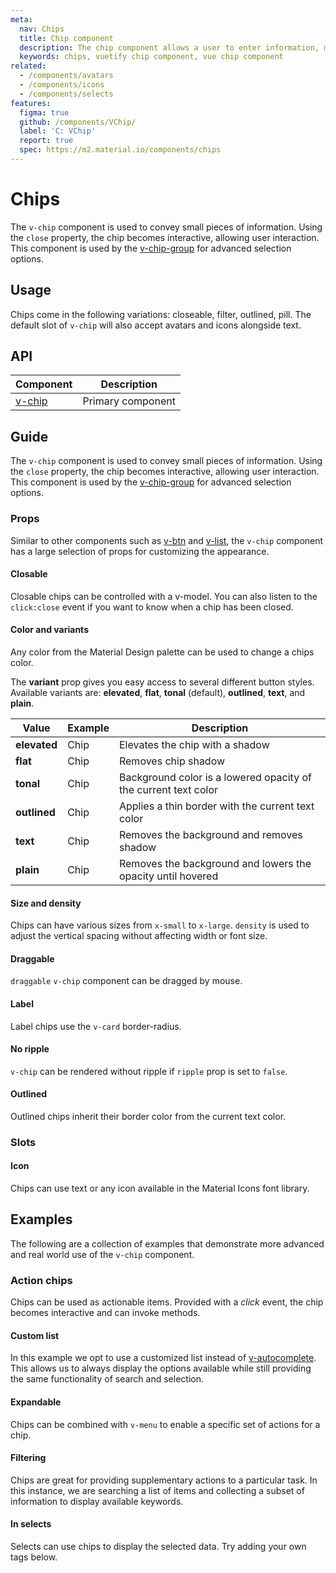 ```yaml
---
meta:
  nav: Chips
  title: Chip component
  description: The chip component allows a user to enter information, make selections, filter content or trigger actions.
  keywords: chips, vuetify chip component, vue chip component
related:
  - /components/avatars
  - /components/icons
  - /components/selects
features:
  figma: true
  github: /components/VChip/
  label: 'C: VChip'
  report: true
  spec: https://m2.material.io/components/chips
---
```


# Chips

The `v-chip` component is used to convey small pieces of information. Using the `close` property, the chip becomes interactive, allowing user interaction. This component is used by the [v-chip-group](/components/chip-groups) for advanced selection options.

<PageFeatures />

## Usage

Chips come in the following variations: closeable, filter, outlined, pill. The default slot of `v-chip` will also accept avatars and icons alongside text.

<ExamplesUsage name="v-chip" />

<PromotedEntry />

## API

| Component | Description |
| - | - |
| [v-chip](/api/v-chip/) | Primary component |

<ApiInline hide-links />

## Guide

The `v-chip` component is used to convey small pieces of information. Using the `close` property, the chip becomes interactive, allowing user interaction. This component is used by the [v-chip-group](/components/chip-groups) for advanced selection options.

### Props

Similar to other components such as [v-btn](/components/buttons/) and [v-list](/components/lists/), the `v-chip` component has a large selection of props for customizing the appearance.

#### Closable

Closable chips can be controlled with a v-model. You can also listen to the `click:close` event if you want to know when a chip has been closed.

<ExamplesExample file="v-chip/prop-closable" />

#### Color and variants

Any color from the Material Design palette can be used to change a chips color.

<ExamplesExample file="v-chip/prop-colored" />

The **variant** prop gives you easy access to several different button styles. Available variants are: **elevated**, **flat**, **tonal** (default), **outlined**, **text**, and **plain**.

| Value        | Example                                                  | Description                                                     |
|--------------|----------------------------------------------------------|-----------------------------------------------------------------|
| **elevated** | <v-chip color="primary" variant="elevated">Chip</v-chip> | Elevates the chip with a shadow                               |
| **flat**     | <v-chip color="primary" variant="flat">Chip</v-chip>     | Removes chip shadow                                           |
| **tonal**    | <v-chip color="primary" variant="tonal">Chip</v-chip>    | Background color is a lowered opacity of the current text color |
| **outlined** | <v-chip color="primary" variant="outlined">Chip</v-chip> | Applies a thin border with the current text color               |
| **text**     | <v-chip color="primary" variant="text">Chip</v-chip>     | Removes the background and removes shadow                       |
| **plain**    | <v-chip color="primary" variant="plain">Chip</v-chip>    | Removes the background and lowers the opacity until hovered     |

#### Size and density

Chips can have various sizes from `x-small` to `x-large`. `density` is used to adjust the vertical spacing without affecting width or font size.

<ExamplesExample file="v-chip/prop-sizes" />

#### Draggable

`draggable` `v-chip` component can be dragged by mouse.

<ExamplesExample file="v-chip/prop-draggable" />

#### Label

Label chips use the `v-card` border-radius.

<ExamplesExample file="v-chip/prop-label" />

#### No ripple

`v-chip` can be rendered without ripple if `ripple` prop is set to `false`.

<ExamplesExample file="v-chip/prop-no-ripple" />

#### Outlined

Outlined chips inherit their border color from the current text color.

<ExamplesExample file="v-chip/prop-outlined" />

### Slots

#### Icon

Chips can use text or any icon available in the Material Icons font library.

<ExamplesExample file="v-chip/slot-icon" />

## Examples

The following are a collection of examples that demonstrate more advanced and real world use of the `v-chip` component.

### Action chips

Chips can be used as actionable items. Provided with a _click_ event, the chip becomes interactive and can invoke methods.

<ExamplesExample file="v-chip/event-action-chips" />

#### Custom list

In this example we opt to use a customized list instead of [v-autocomplete](/components/autocompletes). This allows us to always display the options available while still providing the same functionality of search and selection.

<ExamplesExample file="v-chip/misc-custom-list" />

#### Expandable

Chips can be combined with `v-menu` to enable a specific set of actions for a chip.

<ExamplesExample file="v-chip/misc-expandable" />

#### Filtering

Chips are great for providing supplementary actions to a particular task. In this instance, we are searching a list of items and collecting a subset of information to display available keywords.

<ExamplesExample file="v-chip/misc-filtering" />

#### In selects

Selects can use chips to display the selected data. Try adding your own tags below.

<ExamplesExample file="v-chip/misc-in-selects" />
